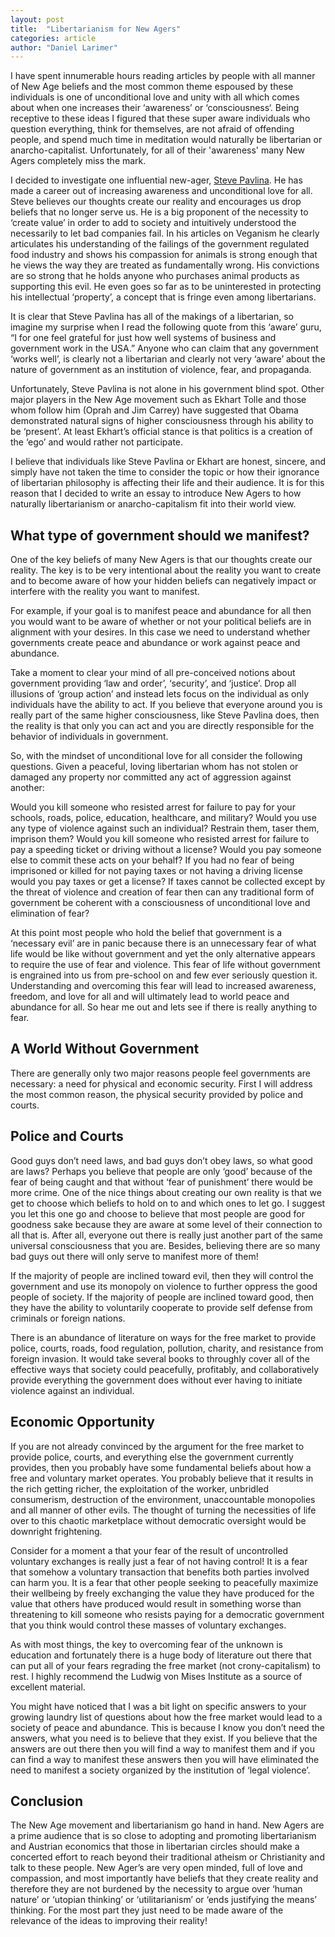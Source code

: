 ```yaml
---
layout: post
title:  "Libertarianism for New Agers"
categories: article
author: "Daniel Larimer"
---
```


I have spent innumerable hours reading articles by people with all manner of New Age beliefs and the most common theme espoused by these individuals is one of unconditional love and unity with all which comes about when one increases their ‘awareness’ or ‘consciousness‘.    Being receptive to these ideas I figured that these super aware individuals who question everything, think for themselves, are not afraid of offending people, and spend much time in meditation would naturally be libertarian or anarcho-capitalist.  Unfortunately, for all of their 'awareness' many New Agers completely miss the mark.

<!--more-->

I decided to investigate one influential new-ager, [Steve Pavlina](http://stevepavlina.com).  He has made a career out of increasing awareness and unconditional love for all.  Steve believes our thoughts create our reality and encourages us drop beliefs that no longer serve us.   He is a big proponent of the necessity to ‘create value’ in order to add to society and intuitively understood the necessarily to let bad companies fail.  In his articles on Veganism he clearly articulates his understanding of the failings of the government regulated food industry and shows his compassion for animals is strong enough that he views the way they are treated as fundamentally wrong.  His convictions are so strong that he holds anyone who purchases animal products as supporting this evil.   He even goes so far as to be uninterested in protecting his intellectual ‘property’, a concept that is fringe even among libertarians. 

It is clear that Steve Pavlina has all of the makings of a libertarian, so imagine my surprise when I read the following quote from this ‘aware’ guru, “I for one feel grateful for just how well systems of business and government work in the USA.”  Anyone who can claim that any government ‘works well’, is clearly not a libertarian and clearly not very ‘aware’ about the nature of government as an institution of violence, fear, and propaganda.

Unfortunately, Steve Pavlina is not alone in his government blind spot. Other major players in the New Age movement such as Ekhart Tolle and those whom follow him (Oprah and Jim Carrey) have suggested that Obama demonstrated natural signs of higher consciousness through his ability to be ‘present’.   At least Ekhart’s official stance is that politics is a creation of the ‘ego’ and would rather not participate.  

I believe that individuals like Steve Pavlina or Ekhart are honest, sincere, and simply have not taken the time to consider the topic or how their ignorance of libertarian philosophy is affecting their life and their audience.  It is for this reason that I decided to write an essay to introduce New Agers to how naturally libertarianism or anarcho-capitalism fit into their world view.   

## What type of government should we manifest?      
One of the key beliefs of many New Agers is that our thoughts create our reality.   The key is to be very intentional about the reality you want to create and to become aware of how your hidden beliefs can negatively impact or interfere with the reality you want to manifest.

For example, if your goal is to manifest peace and abundance for all then you would want to be aware of whether or not your political beliefs are in alignment with your desires.  In this case we need to understand whether governments create peace and abundance or work against peace and abundance.

Take a moment to clear your mind of all pre-conceived notions about government providing ‘law and order’, ‘security’, and ‘justice’.   Drop all illusions of ‘group action’ and instead lets focus on the individual as only individuals have the ability to act.   If you believe that everyone around you is really part of the same higher consciousness, like Steve Pavlina does, then the reality is that only you can act and you are directly responsible for the behavior of individuals in government.

So, with the mindset of unconditional love for all consider the following questions.  Given a peaceful, loving libertarian whom has not stolen or damaged any property nor committed any act of aggression against another:

Would you kill someone who resisted arrest for failure to pay for your schools, roads, police, education, healthcare, and military?
Would you use any type of violence against such an individual?  Restrain them, taser them, imprison them?
Would you kill someone who resisted arrest for failure to pay a speeding ticket or driving without a license?
Would you pay someone else to commit these acts on your behalf?
If you had no fear of being imprisoned or killed for not paying taxes or not having a driving license would you pay taxes or get a license? 
If taxes cannot be collected except by the threat of violence and creation of fear then can any traditional form of government be coherent with a consciousness of unconditional love and elimination of fear?

At this point most people who hold the belief that government is a ‘necessary evil’ are in panic because there is an unnecessary fear of what life would be like without government and yet the only alternative appears to require the use of fear and violence.   This fear of life without government is engrained into us from pre-school on and few ever seriously question it.  Understanding and overcoming this fear will lead to increased awareness, freedom, and love for all and will ultimately lead to world peace and abundance for all.  So hear me out and lets see if there is really anything to fear.

## A World Without Government

There are generally only two major reasons people feel governments are necessary: a need for physical and economic security.  First I will address the most common reason, the physical security provided by police and courts.  

## Police and Courts
Good guys don’t need laws, and bad guys don’t obey laws, so what good are laws?    Perhaps you believe that people are only ‘good’ because of the fear of being caught and that without ‘fear of punishment’ there would be more crime.   One of the nice things about creating our own reality is that we get to choose which beliefs to hold on to and which ones to let go.  I suggest you let this one go and choose to believe that most people are good for goodness sake because they are aware at some level of their connection to all that is.  After all, everyone out there is really just another part of the same universal consciousness that you are.   Besides, believing there are so many bad guys out there will only serve to manifest more of them! 

If the majority of people are inclined toward evil, then they will control the government and use its monopoly on violence to further oppress the good people of society.   If the majority of people are inclined toward good, then they have the ability to voluntarily cooperate to provide self defense from criminals or foreign nations.   

There is an abundance of literature on ways for the free market to provide police, courts, roads, food regulation, pollution, charity, and resistance from foreign invasion.  It would take several books to throughly cover all of the effective ways that society could peacefully, profitably, and collaboratively provide everything the government does without ever having to initiate violence against an individual.   

## Economic Opportunity 
If you are not already convinced by the argument for the free market to provide police, courts, and everything else the government currently provides, then you probably have some fundamental beliefs about how a free and voluntary market operates.   You probably believe that it results in the rich getting richer, the exploitation of the worker,  unbridled consumerism, destruction of the environment, unaccountable monopolies and all manner of other evils.  The thought of turning the necessities of life over to this chaotic marketplace without democratic oversight would be downright frightening.

Consider for a moment a that your fear of the result of uncontrolled voluntary exchanges is really just a fear of not having control!  It is a fear that somehow a voluntary transaction that benefits both parties involved can harm you.  It is a fear that other people seeking to peacefully maximize their wellbeing by freely exchanging the value they have produced for the value that others have produced would result in something worse than threatening to kill someone who resists paying for a democratic government that you think would control these masses of voluntary exchanges.    

As with most things, the key to overcoming fear of the unknown is education and fortunately there is a huge body of literature out there that can put all of your fears regrading the free market (not crony-capitalism) to rest.  I highly recommend the Ludwig von Mises Institute as a source of excellent material.

You might have noticed that I was a bit light on specific answers to your growing laundry list of questions about how the free market would lead to a society of peace and abundance.   This is because I know you don’t need the answers,  what you need is to believe that they exist.   If you believe that the answers are out there then you will find a way to manifest them and if you can find a way to manifest these answers then you will have eliminated the need to manifest a society organized by the institution of ‘legal violence’.  

## Conclusion

The New Age movement and libertarianism go hand in hand.  New Agers are a prime audience that is so close to adopting and promoting libertarianism and Austrian economics that those in libertarian circles should make a concerted effort to reach beyond their traditional atheism or Christianity and talk to these people.   New Ager’s are very open minded, full of love and compassion, and most importantly have beliefs that they create reality and therefore they are not burdened by the necessity to argue over ‘human nature’ or ‘utopian thinking’ or ‘utilitarianism’ or ‘ends justifying the means’ thinking.   For the most part they just need to be made aware of the relevance of the ideas to improving their reality!


